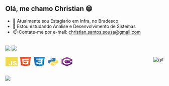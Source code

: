 ## Olá, me chamo Christian 😁

- 🔭 Atualmente sou Estagiario em Infra, no Bradesco
- 🌱 Estou estudando Analise e Desenvolvimento de Sistemas
- 📫 Contate-me por e-mail: christian.santos.sousa@gmail.com
##
<div>
  <a href="https://github.com/ChstianSantos">
    <img height="180em" src="https://github-readme-stats.vercel.app/api?username=ChstianSantos&show_icons=true&theme=dark&include_all_commits=true&count_private=true" />
    <img height="180em" src="https://github-readme-stats.vercel.app/api/top-langs/?username=ChstianSantos&layout=compact&langs_count=16&theme=dark" />
  </a>
</div>

<div>
  <style="display: inline_block"><br>
  <img align="center" alt="ch-Js" height="30" width="40" src="https://raw.githubusercontent.com/devicons/devicon/master/icons/javascript/javascript-plain.svg">
  <img align="center" alt="ch-HTML" height="30" width="40" src="https://raw.githubusercontent.com/devicons/devicon/master/icons/html5/html5-original.svg">
  <img align="center" alt="ch-CSS" height="30" width="40" src="https://raw.githubusercontent.com/devicons/devicon/master/icons/css3/css3-original.svg">
  <img align="center" alt="ch-Python" height="30" width="40" src="https://raw.githubusercontent.com/devicons/devicon/master/icons/python/python-original.svg">
  <img align="center" alt="ch-Csharp" height="30" width="40" src="https://raw.githubusercontent.com/devicons/devicon/master/icons/csharp/csharp-original.svg">
  <img align="right" alt="gif" src="https://cdn.discordapp.com/attachments/1238852545716420614/1309172019358732289/kamina.gif?ex=674145b4&is=673ff434&hm=290c6cd5767236c8678512c52dbf7b11c402c47e5e8bc38ca349bee5f1974e76&">

</div>

##

<div> 

  <a href="https://www.linkedin.com/in/christian-santos-21b54419b/" target="_blank"><img src="https://img.shields.io/badge/-LinkedIn-%230077B5?style=for-the-badge&logo=linkedin&logoColor=white" target="_blank"></a> 
  
</div>
